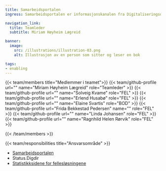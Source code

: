 ```yaml
---
title: Samarbeidsportalen
ingress: Samarbeidsportalen er informasjonskanalen fra Digitaliseringsdirektoratet ut mot virksomheter som skal ta eller har tatt fellesløsningene i bruk. Teamet forvalter Samarbeidsportalen og andre tilhørende kundeflater og har ansvar for at flatene til enhver tid er oppdatert og inneholder brukervennlig informasjon om fellesløsningene..

navigation_link:
  title: Teamleder
  subtitle: Miriam Høyheim Lægreid

banner:
  image:
    src: /illustrations/illustration-03.png
    alt: Illustrasjon av en person som sitter og leser en bok

tags:
- enabling
---
```


{{< team/members title="Medlemmer i teamet">}}
{{< team/github-profile url="" name="Miriam Høyheim Lægreid" role="Teamleder" >}}
{{< team/github-profile url="" name="Solveig Kvame" role="FEL" >}}
{{< team/github-profile url="" name="Erlend Husabø" role="FEL" >}}
{{< team/github-profile url="" name="Elaine Svartis" role="BOD" >}}
{{< team/github-profile url="Frida Bekkestad Pedersen" name="" role="FEL" >}}
{{< team/github-profile url="" name="Linda Johansen" role="FEL" >}}
{{< team/github-profile url="" name="Ragnhild Helen Rørvik" role="FEL" >}}


{{< /team/members >}}

{{< team/responsibilities title="Ansvarsområde" >}}

- [Samarbeidsportalen](https://samarbeid.digdir.no/)
- Status.Digdir
- [Statistikksidene for fellesløsningene](https://samarbeid.digdir.no/statistikk/statistikk/15)
